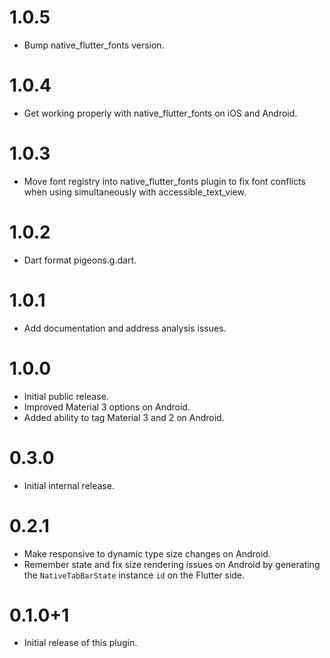 # 1.0.5

- Bump native_flutter_fonts version.

# 1.0.4

- Get working properly with native_flutter_fonts on iOS and Android.

# 1.0.3

- Move font registry into native_flutter_fonts plugin to fix font conflicts
  when using simultaneously with accessible_text_view.

# 1.0.2

- Dart format pigeons.g.dart.

# 1.0.1

- Add documentation and address analysis issues.

# 1.0.0

- Initial public release.
- Improved Material 3 options on Android.
- Added ability to tag Material 3 and 2 on Android.

# 0.3.0

- Initial internal release.

# 0.2.1

- Make responsive to dynamic type size changes on Android.
- Remember state and fix size rendering issues on Android by generating the `NativeTabBarState` instance `id` on the Flutter side.

# 0.1.0+1

- Initial release of this plugin.
